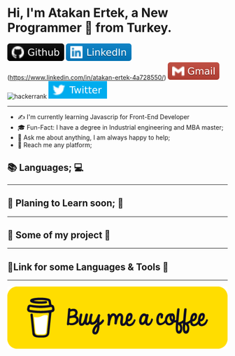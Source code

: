 # **Hi, I'm Atakan Ertek, a New Programmer 🚀 from Turkey.**

[![github][def2]](https://github.com/Overated) 
![linked-in](https://raw.githubusercontent.com/Overated/Fae/49bb58fa24d5550307de9ec7116c7502023524fc/images/-LinkedIn-blue.svg)(https://www.linkedin.com/in/atakan-ertek-4a728550/)
![gmail](https://raw.githubusercontent.com/Overated/Fae/49bb58fa24d5550307de9ec7116c7502023524fc/images/-Gmail-c14438.svg) 
![hackerrank]() 
![twitter](https://raw.githubusercontent.com/Overated/Fae/49bb58fa24d5550307de9ec7116c7502023524fc/images/-Twitter-blue.svg)

----

* ✍️ I'm currently learning Javascrip for Front-End Developer
* 🎓 Fun-Fact: I have a degree in Industrial engineering and MBA master;
* 💬 Ask me about anything, I am always happy to help;
* 📧 Reach me any platform;

## 📚 **Languages;** 💻
---


## 📅 **Planing to Learn soon;** 🚧
---

## 💼 **Some of my project** 📌
---


## 🔗**Link for some Languages & Tools** 🔗
---


![Buy me Coffee](https://raw.githubusercontent.com/Overated/Fae/master/images/buymecoffee.png)





[def]: https://raw.githubusercontent.com/Overated/Fae/49bb58fa24d5550307de9ec7116c7502023524fc/images/-LinkedIn-blue.svg
[def2]: https://raw.githubusercontent.com/Overated/Fae/49bb58fa24d5550307de9ec7116c7502023524fc/images/-Github-000.svg